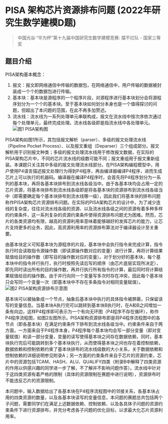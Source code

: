 # PISA 架构芯片资源排布问题 (2022年研究生数学建模D题)

> 中国光谷·“华为杯”第十九届中国研究生数学建模竞赛: 摆不烂队 - 国家三等奖

## 题目介绍

PISA架构基本概念：
1. 报文：报文即网络通信中传输的数据包，在网络通信中，用户传输的数据被封装成一个个的数据包进行传输。
2. 基本块：基本块是源程序的一个程序片段，对源程序进行基本块划分会将源程序划分为一个个的基本块。至于基本块如何划分本身也是一个值得探讨的问题，但超出了本问题的范围，在此不再多加赘述。
3. 流水线：流水线为一系列处理单元串联构成，报文在流水线中按次序依次通过每个处理单元，最终完成处理。流水线各级即是指流水线中各处理单元。
![图1  PISA架构图](https://github.com/showstarpro/PISA-Packing/assets/72137647/57ede16f-c3ea-4e27-8543-90efa8fb84b2)

PISA架构如图1所示，其包括报文解析（parser）、多级的报文处理流水线（Pipeline Pocket Process）、以及报文重组（Deparser）三个组成部分。报文解析用于识别报文种类；多级的报文处理流水线用于修改报文数据，在实际的PISA架构芯片中，不同的芯片流水线的级数可能不同；报文重组用于报文重新组装。本课题只关注其中多级的报文处理流水线部分。在PISA架构编程模型中，用户使用P4语言描述报文处理行为得到P4程序，再由编译器编译P4程序，进而生成芯片上可以执行的机器码。编译器在编译P4程序时，会首先将P4程序划分为一系列的基本块，再将各基本块排布到流水线各级当中。由于各基本块均会占用一定的芯片资源，将基本块排布到流水线各级即是将各基本块的资源排布到流水线各级当中（即需要确定每个基本块排布到流水线哪一级），因此我们将基本块的排布问题称作PISA架构芯片资源排布问题。在实际的PISA架构芯片的设计中，为了减少连线的复杂度，往往对流水线各级的资源、以及流水线各级之间的资源有着多种多样的约束条件，这一系列复杂的资源约束条件使得资源排布问题尤为困难。然而，芯片的各类资源均有限，越高的资源利用率意味着能够越好的发挥芯片的能力，让芯片支持更多的业务，因此，高资源利用率的资源排布算法对于编译器设计至关重要。

由基本块定义可知基本块为源程序的片段，基本块中会执行指令来完成计算，指令执行时会读取指令源操作数（即读源操作数对应的变量）进行计算，再将计算结果赋值给目的操作数（即写目的操作数对应的变量）。对于划分好的基本块，每个基本块中的指令并行执行，执行时按照先读后写的顺序（由芯片底层实现所决定），即先同时读出所有的目的操作数，再并行执行所有指令的计算，最后同时将计算结果赋值给目的操作数。由于并行向同一个变量写多次时存在冲突，因此每个基本块只会写同一个变量一次（即基本块中不存在多条指令对相同变量赋值）。
![图2  PISA架构资源排布示意图](https://github.com/showstarpro/PISA-Packing/assets/72137647/ab50dcd4-acf9-4f10-a9cc-7ea9f6d41328)

基本块可以被抽象成一个节点，抽象后基本块中执行的具体指令被屏蔽，只保留读写的变量信息。当基本块A执行完可以跳转到基本块B执行时，在A和B之间增加一条有向边，这样P4程序即可表示为一个有向无环图（P4程序不存在循环），称作P4程序流程图，如图2左图所示。PISA架构资源排布即是将P4程序流程图中的各节点（即各基本块）在满足约束条件下排布到流水线各级当中。约束条件来自于两方面，一方面来自于P4程序本身，P4程序每个基本块均会写一部分变量（即对变量赋值）和读一部分变量，变量的读写使得基本块之间存在数据依赖，同时，基本块执行完后可能跳转到多个基本块执行，从而使得基本块之间也存在着控制依赖，数据依赖和控制依赖约束了基本块排布的流水线级数的大小关系，关于数据依赖和控制依赖的详细说明参见附录A；另一方面的约束条件来自于芯片的资源约束，芯片中的资源包括TCAM、HASH、ALU、QUALIFY四类（附录B中解释了四类资源的作用以供感兴趣的同学进一步了解，不了解并不影响问题作答）。流水线中针对于这四类资源有着严格的限制（具体的资源限制在赛题中进行说明），资源排布时不能违反芯片的资源限制。

本问题中，输入数据给出了各基本块在P4程序流程图中的邻接关系，各基本块占用的四类资源的数量，以及各基本块读写的变量信息，本问题的赛题总共包括两个子问题，需要同学们在满足上述数据依赖、控制依赖、以及各具体子问题的资源约束条件下进行资源排布，并充分考虑各子问题的优化目标，以求最大化芯片资源利用率。
